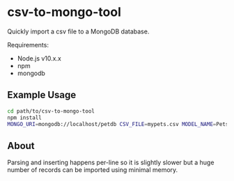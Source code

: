# csv-to-mongo-tool

Quickly import a csv file to a MongoDB database.

Requirements:

- Node.js v10.x.x
- npm
- mongodb

## Example Usage

```bash
cd path/to/csv-to-mongo-tool
npm install
MONGO_URI=mongodb://localhost/petdb CSV_FILE=mypets.csv MODEL_NAME=Pets node import.js
```

## About

Parsing and inserting happens per-line so it is slightly slower but a huge number of records can 
be imported using minimal memory.
